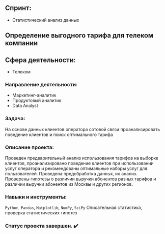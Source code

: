 ## Спринт:
- Статистический анализ данных

## Определение выгодного тарифа для телеком компании


## Сфера деятельности:
- Телеком

### Направление деятельности:
- Маркетинг-аналитик
- Продуктовый аналитик
- Data Analyst

### Задача:
На основе данных клиентов оператора сотовой связи проанализировать поведение клиентов и поиск оптимального тарифа

### Описание проекта:
Проведен предварительный анализ использования тарифов на выборке клиентов,
проанализировано поведение клиентов при использовании услуг оператора и
рекомендованы оптимальные наборы услуг для пользователей. Проведена предобработка
данных, их анализ. Проверены гипотезы о различии выручки абонентов разных тарифов и
различии выручки абонентов из Москвы и других регионов.

### Навыки и инструменты:

`Python`, `Pandas`, `Matplotlib`, `NumPy`, `SciPy`
Описательная статистика, проверка статистических гипотез

### Статус проекта завершен. :heavy_check_mark:
